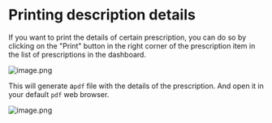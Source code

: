 # Printing description details

If you want to print the details of certain prescription, you can do so by clicking on the "Print" button in the right
corner of the prescription item in the list of prescriptions in the dashboard.

![image.png](dashboard.png)

This will generate a`pdf` file with the details of the prescription. And open it in your default `pdf` web browser.

![image.png](image.png)
